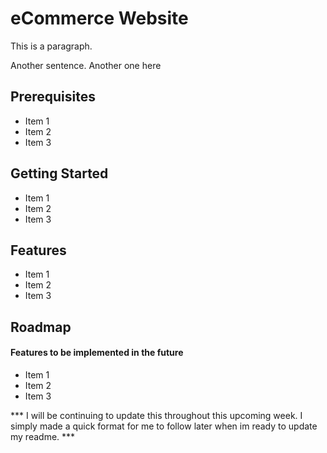 # eCommerce Website

This is a paragraph.

Another sentence.
Another one
here

## Prerequisites
- Item 1
- Item 2
- Item 3

## Getting Started
- Item 1
- Item 2
- Item 3

## Features
- Item 1
- Item 2
- Item 3

## Roadmap
#### Features to be implemented in the future

- Item 1
- Item 2
- Item 3

*** I will be continuing to update this throughout this upcoming week. I simply made a quick format for me to follow later when im ready to update my readme. ***
